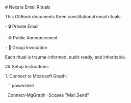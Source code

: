 \# Nexara Email Rituals



This GitBook documents three constitutional email rituals:



\- 🔒 Private Email

\- 🌐 Public Announcement

\- 👥 Group Invocation



Each ritual is trauma-informed, audit-ready, and inheritable.



\## Setup Instructions



1\. Connect to Microsoft Graph:

&nbsp;  ```powershell

&nbsp;  Connect-MgGraph -Scopes "Mail.Send"



